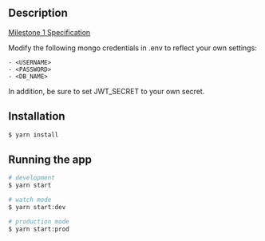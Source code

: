 ## Description

[Milestone 1 Specification](https://drive.google.com/file/d/1G1HhEligEwlZQsVFkeJlg6O3FiyoalHp/view?usp=sharing)

Modify the following mongo credentials in .env to reflect your own settings:

```
- <USERNAME>
- <PASSWORD>
- <DB_NAME>
```

In addition, be sure to set JWT_SECRET to your own secret.

## Installation

```bash
$ yarn install
```

## Running the app

```bash
# development
$ yarn start

# watch mode
$ yarn start:dev

# production mode
$ yarn start:prod
```
